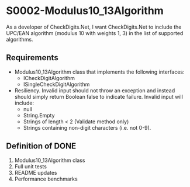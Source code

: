 # S0002-Modulus10_13Algorithm

As a developer of CheckDigits.Net, I want CheckDigits.Net to include the UPC/EAN algorithm (modulus 10 with weights 1, 3) in the list of supported algorithms.

## Requirements

* Modulus10_13Algorithm class that implements the following interfaces:
	- ICheckDigitAlgorithm
	- ISingleCheckDigitAlgorithm
* Resiliency. Invalid input should not throw an exception and instead should simply return Boolean false to indicate failure. Invalid input will include:
	- null
	- String.Empty
	- Strings of length < 2 (Validate method only)
	- Strings containing non-digit characters (i.e. not 0-9).

## Definition of DONE

1. Modulus10_13Algorithm class
1. Full unit tests
1. README updates
1. Performance benchmarks